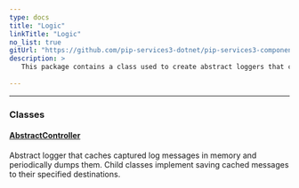 ```yaml
---
type: docs
title: "Logic"
linkTitle: "Logic"
no_list: true
gitUrl: "https://github.com/pip-services3-dotnet/pip-services3-components-dotnet"
description: >
   This package contains a class used to create abstract loggers that cache captured log messages in memory and periodically dump them.
    
---
```

---

<div class="module-body"> 


### Classes

#### [AbstractController](abstract_controller)
Abstract logger that caches captured log messages in memory and periodically dumps them.
Child classes implement saving cached messages to their specified destinations.


</div>
